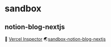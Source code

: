 # sandbox


## notion-blog-nextjs
🔎 [Vercel Inspector](https://vercel.com/gndclouds/sandbox-notion-blog-nextjs)
🌏[sandbox-notion-blog-nextjs
](https://gndclouds-sandbox-notion-blog-nextjs.vercel.app/)
